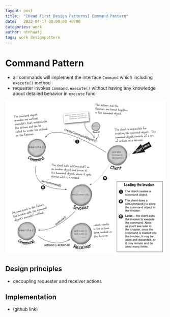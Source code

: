 ```yaml
---
layout: post
title:  "[Head First Design Patterns] Command Pattern"
date:   2022-04-17 08:00:00 +0700
categories: work
author: ntnhaatj
tags: work designpattern
---
```


# Command Pattern
- all commands will implement the interface `Command` which including `execute()` method
- requester invokes `Command.execute()` without having any knowledge about detailed behavior in `execute` func

![Command Pattern](/images/20220417/command_pattern.png)

## Design principles
- decoupling requester and receiver actions

## Implementation
- (github link)
